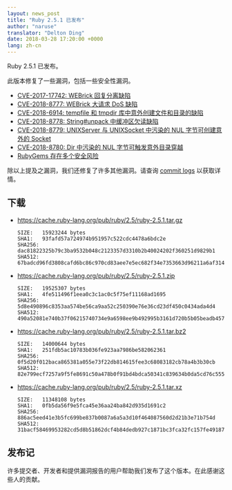 ```yaml
---
layout: news_post
title: "Ruby 2.5.1 已发布"
author: "naruse"
translator: "Delton Ding"
date: 2018-03-28 17:20:00 +0000
lang: zh-cn
---
```


Ruby 2.5.1 已发布。

此版本修复了一些漏洞，包括一些安全性漏洞。

* [CVE-2017-17742: WEBrick 回复分离缺陷](/zh_cn/news/2018/03/28/http-response-splitting-in-webrick-cve-2017-17742/)
* [CVE-2018-8777: WEBrick 大请求 DoS 缺陷](/zh_cn/news/2018/03/28/large-request-dos-in-webrick-cve-2018-8777/)
* [CVE-2018-6914: tempfile 和 tmpdir 库中意外创建文件和目录的缺陷](/zh_cn/news/2018/03/28/unintentional-file-and-directory-creation-with-directory-traversal-cve-2018-6914/)
* [CVE-2018-8778: String#unpack 中缓冲区欠读缺陷](/zh_cn/news/2018/03/28/buffer-under-read-unpack-cve-2018-8778/)
* [CVE-2018-8779: UNIXServer 与 UNIXSocket 中污染的 NUL 字节可创建意外的 Socket](/zh_cn/news/2018/03/28/poisoned-nul-byte-unixsocket-cve-2018-8779/)
* [CVE-2018-8780: Dir 中污染的 NUL 字节可触发意外目录穿越](/zh_cn/news/2018/03/28/poisoned-nul-byte-dir-cve-2018-8780/)
* [RubyGems 存在多个安全风险](/en/news/2018/02/17/multiple-vulnerabilities-in-rubygems/)


除以上提及之漏洞，我们还修复了许多其他漏洞。请查询 [commit logs](https://github.com/ruby/ruby/compare/v2_5_0...v2_5_1) 以获取详情。

## 下载

* <https://cache.ruby-lang.org/pub/ruby/2.5/ruby-2.5.1.tar.gz>

      SIZE:   15923244 bytes
      SHA1:   93fafd57a724974b951957c522cdc4478a6bdc2e
      SHA256: dac81822325b79c3ba9532b048c2123357d3310b2b40024202f360251d9829b1
      SHA512: 67badcd96fd3808cafd6bc86c970cd83aee7e5ec682f34e7353663d96211a6af314a4c818e537ec8ca51fbc0737aac4e28e0ebacf1a4d1e13db558b623a0f6b1

* <https://cache.ruby-lang.org/pub/ruby/2.5/ruby-2.5.1.zip>

      SIZE:   19525307 bytes
      SHA1:   4fe511496f1eea0c3c1ac0c5f75ef11168ad1695
      SHA256: 5d8e490896c8353aa574be56ca9aa52c250390e76e36cd23df450c0434ada4d4
      SHA512: 490a52081e740b37f06215740734e9a6598ee9b492995b3161d720b5b05beadb4570aa526b3df01f686881b1e259aa7d4a59c1f398989dc2d5f8250342d986f7

* <https://cache.ruby-lang.org/pub/ruby/2.5/ruby-2.5.1.tar.bz2>

      SIZE:   14000644 bytes
      SHA1:   251fdb5ac10783b036fe923aa7986be582062361
      SHA256: 0f5d20f012baca865381a055e73f22db814615fee3c68083182cb78a4b3b30cb
      SHA512: 82e799ecf7257a9f5fe8691c50a478b0f91bd4bdca50341c839634b0da5cd76c5556965cb9437264b66438434c94210c949fe9dab88cbc5b3b7fa34b5382659b

* <https://cache.ruby-lang.org/pub/ruby/2.5/ruby-2.5.1.tar.xz>

      SIZE:   11348108 bytes
      SHA1:   0fb5da56f9e5fca45e36aa24ba842d935d1691c2
      SHA256: 886ac5eed41e3b5fc699be837b0087a6a5a3d10f464087560d2d21b3e71b754d
      SHA512: 31bacf58469953282cd5d8b51862dcf4b84dedb927c1871bc3fca32fc157fe49187631575a70838705fe246f4555647577a7ecc26894445a7d64de5503dc11b4

## 发布记

许多提交者、开发者和提供漏洞报告的用户帮助我们发布了这个版本。在此感谢这些人的贡献。
